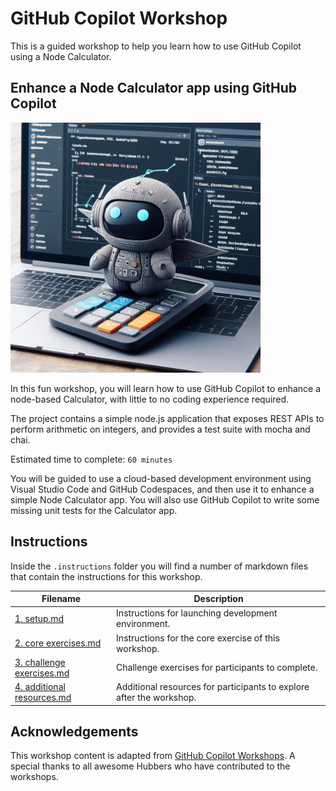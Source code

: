 # GitHub Copilot Workshop
This is a guided workshop to help you learn how to use GitHub Copilot using a Node Calculator.

## Enhance a Node Calculator app using GitHub Copilot

<img width="400" alt="Node Calculator image" src="./assets/calculator-copilot.jpg">

In this fun workshop, you will learn how to use GitHub Copilot to enhance a node-based Calculator, with little to no coding experience required.

The project contains a simple node.js application that exposes REST APIs to perform arithmetic on integers, and provides a test suite with mocha and chai.

Estimated time to complete: `60 minutes`

You will be guided to use a cloud-based development environment using Visual Studio Code and GitHub Codespaces, and then use it to enhance a simple Node Calculator app. You will also use GitHub Copilot to write some missing unit tests for the Calculator app.

## Instructions 

Inside the `.instructions` folder you will find a number of markdown files that contain the instructions for this workshop.

Filename | Description
--- | ---
[1. setup.md](</.instructions/1. setup.md>) | Instructions for launching development environment.
[2. core exercises.md](</.instructions/2. core exercises.md>) | Instructions for the core exercise of this workshop.
[3. challenge exercises.md](</.instructions/3. challenge exercises.md>) | Challenge exercises for participants to complete.
[4. additional resources.md](</.instructions/4. additional resources.md>) | Additional resources for participants to explore after the workshop.


## Acknowledgements

This workshop content is adapted from [GitHub Copilot Workshops](https://copilot-workshops.com/). A special thanks to all awesome Hubbers who have contributed to the workshops.